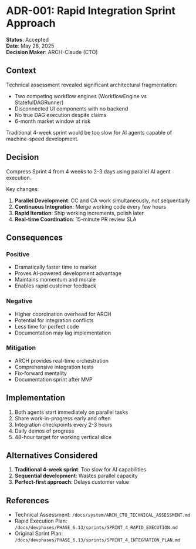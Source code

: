 # ADR-001: Rapid Integration Sprint Approach

**Status**: Accepted  
**Date**: May 28, 2025  
**Decision Maker**: ARCH-Claude (CTO)

## Context

Technical assessment revealed significant architectural fragmentation:
- Two competing workflow engines (WorkflowEngine vs StatefulDAGRunner)
- Disconnected UI components with no backend
- No true DAG execution despite claims
- 6-month market window at risk

Traditional 4-week sprint would be too slow for AI agents capable of machine-speed development.

## Decision

Compress Sprint 4 from 4 weeks to 2-3 days using parallel AI agent execution.

Key changes:
1. **Parallel Development**: CC and CA work simultaneously, not sequentially
2. **Continuous Integration**: Merge working code every few hours
3. **Rapid Iteration**: Ship working increments, polish later
4. **Real-time Coordination**: 15-minute PR review SLA

## Consequences

### Positive
- Dramatically faster time to market
- Proves AI-powered development advantage  
- Maintains momentum and morale
- Enables rapid customer feedback

### Negative  
- Higher coordination overhead for ARCH
- Potential for integration conflicts
- Less time for perfect code
- Documentation may lag implementation

### Mitigation
- ARCH provides real-time orchestration
- Comprehensive integration tests
- Fix-forward mentality
- Documentation sprint after MVP

## Implementation

1. Both agents start immediately on parallel tasks
2. Share work-in-progress early and often
3. Integration checkpoints every 2-3 hours
4. Daily demos of progress
5. 48-hour target for working vertical slice

## Alternatives Considered

1. **Traditional 4-week sprint**: Too slow for AI capabilities
2. **Sequential development**: Wastes parallel capacity
3. **Perfect-first approach**: Delays customer value

## References

- Technical Assessment: `/docs/system/ARCH_CTO_TECHNICAL_ASSESSMENT.md`
- Rapid Execution Plan: `/docs/devphases/PHASE_6.13/sprints/SPRINT_4_RAPID_EXECUTION.md`
- Original Sprint Plan: `/docs/devphases/PHASE_6.13/sprints/SPRINT_4_INTEGRATION_PLAN.md`